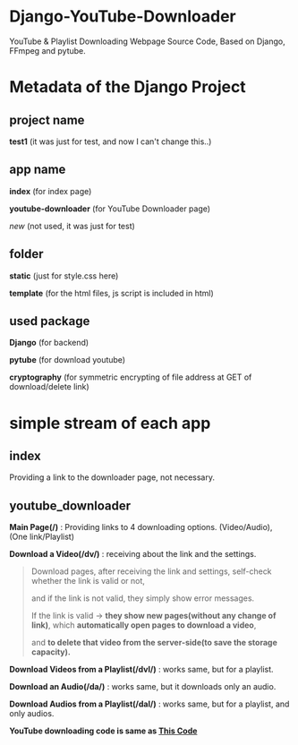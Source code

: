 # Django-YouTube-Downloader

YouTube &amp; Playlist Downloading Webpage Source Code, Based on Django, FFmpeg and pytube.

# Metadata of the Django Project

## project name

**test1** (it was just for test, and now I can't change this..)

## app name

**index** (for index page)

**youtube-downloader** (for YouTube Downloader page)

*new* (not used, it was just for test)

## folder

**static** (just for style.css here)

**template** (for the html files, js script is included in html)

## used package

**Django** (for backend)

**pytube** (for download youtube)

**cryptography** (for symmetric encrypting of file address at GET of download/delete link)

# simple stream of each app

## index

Providing a link to the downloader page, not necessary.

## youtube_downloader

**Main Page(/)** : Providing links to 4 downloading options. (Video/Audio), (One link/Playlist)

**Download a Video(/dv/)** : receiving about the link and the settings.

> Download pages, after receiving the link and settings, self-check whether the link is valid or not, 
> 
> and if the link is not valid, they simply show error messages.
> 
> If the link is valid -> **they show new pages(without any change of link)**, which **automatically open pages to download a video**, 
>
> and **to delete that video from the server-side(to save the storage capacity).**

**Download Videos from a Playlist(/dvl/)** : works same, but for a playlist.

**Download an Audio(/da/)** : works same, but it downloads only an audio.

**Download Audios from a Playlist(/dal/)** : works same, but for a playlist, and only audios.

**YouTube downloading code is same as [This Code](github.com/octahedron00/YouTube-Playlist-Downloader)**
